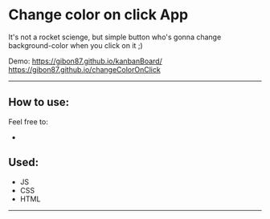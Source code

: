 <h1>Change color on click App</h1>
<p> It's not a rocket scienge, but simple button who's gonna change background-color when you click on it ;) </p>

Demo: https://gibon87.github.io/kanbanBoard/
      https://gibon87.github.io/changeColorOnClick
<hr>

<h2>How to use: </h2>

Feel free to:
<ul>
  <li></just click on the button>
</ul>

<h2>Used:</h2>
<ul>
  <li>JS</li>
  <li>CSS</li>
  <li>HTML</li>
</ul>

<hr>
